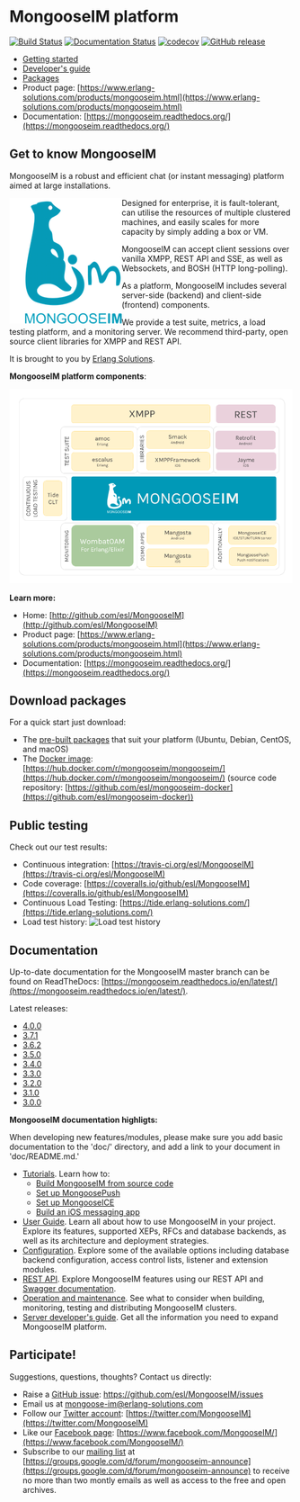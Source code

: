 # MongooseIM platform

[![Build Status](https://travis-ci.org/esl/MongooseIM.svg?branch=master)](https://travis-ci.org/esl/MongooseIM)
[![Documentation Status](https://readthedocs.org/projects/mongooseim/badge/?version=latest)](https://mongooseim.readthedocs.org/en/latest/?badge=latest)
[![codecov](https://codecov.io/gh/esl/MongooseIM/branch/master/graph/badge.svg)](https://codecov.io/gh/esl/MongooseIM)
[![GitHub release](https://img.shields.io/github/release/esl/MongooseIM.svg)](https://github.com/esl/MongooseIM/releases)


* [Getting started](https://mongooseim.readthedocs.io/en/latest/user-guide/Getting-started/)
* [Developer's guide](https://mongooseim.readthedocs.io/en/latest/developers-guide/Testing-MongooseIM/)
* [Packages](https://www.erlang-solutions.com/resources/download.html)
* Product page: [https://www.erlang-solutions.com/products/mongooseim.html](https://www.erlang-solutions.com/products/mongooseim.html)
* Documentation: [https://mongooseim.readthedocs.org/](https://mongooseim.readthedocs.org/)

## Get to know MongooseIM
MongooseIM is a robust and efficient chat (or instant messaging) platform aimed at large installations.

<img align="left" src="doc/MongooseIM_logo.png" alt="MongooseIM platform's logo"/>

Designed for enterprise, it is fault-tolerant, can utilise the resources of multiple clustered machines, and easily scales for more capacity by simply adding a box or VM.

MongooseIM can accept client sessions over vanilla XMPP, REST API and SSE, as well as Websockets, and BOSH (HTTP long-polling).

As a platform, MongooseIM includes several server-side (backend) and client-side (frontend) components.

We provide a test suite, metrics, a load testing platform, and a monitoring server.
We recommend third-party, open source client libraries for XMPP and REST API.

It is brought to you by [Erlang Solutions](https://www.erlang-solutions.com/).

**MongooseIM platform components**:

<img src="doc/MongooseIM_Platform_components.png" alt="MongooseIM platform schema" />

**Learn more:**

* Home: [http://github.com/esl/MongooseIM](http://github.com/esl/MongooseIM)
* Product page: [https://www.erlang-solutions.com/products/mongooseim.html](https://www.erlang-solutions.com/products/mongooseim.html)
* Documentation: [https://mongooseim.readthedocs.org/](https://mongooseim.readthedocs.org/)

## Download packages

For a quick start just download:

* The [pre-built packages](https://www.erlang-solutions.com/resources/download.html) that suit your platform (Ubuntu, Debian, CentOS, and macOS)
* The [Docker image](https://hub.docker.com/r/mongooseim/mongooseim/): [https://hub.docker.com/r/mongooseim/mongooseim/](https://hub.docker.com/r/mongooseim/mongooseim/) (source code repository: [https://github.com/esl/mongooseim-docker](https://github.com/esl/mongooseim-docker))

## Public testing

Check out our test results:

* Continuous integration: [https://travis-ci.org/esl/MongooseIM](https://travis-ci.org/esl/MongooseIM)
* Code coverage: [https://coveralls.io/github/esl/MongooseIM](https://coveralls.io/github/esl/MongooseIM)
* Continuous Load Testing: [https://tide.erlang-solutions.com/](https://tide.erlang-solutions.com/)
* Load test history:
  ![Load test history](https://tide.erlang-solutions.com/charts/bidaily_last_year.png)


## Documentation

Up-to-date documentation for the MongooseIM master branch can be found on ReadTheDocs: [https://mongooseim.readthedocs.io/en/latest/](https://mongooseim.readthedocs.io/en/latest/).

Latest releases:
* [4.0.0](https://mongooseim.readthedocs.io/en/4.0.0/)
* [3.7.1](https://mongooseim.readthedocs.io/en/3.7.1/)
* [3.6.2](https://mongooseim.readthedocs.io/en/3.6.2/)
* [3.5.0](https://mongooseim.readthedocs.io/en/3.5.0/)
* [3.4.0](https://mongooseim.readthedocs.io/en/3.4.0/)
* [3.3.0](https://mongooseim.readthedocs.io/en/3.3.0/)
* [3.2.0](https://mongooseim.readthedocs.io/en/3.2.0/)
* [3.1.0](https://mongooseim.readthedocs.io/en/3.1.0/)
* [3.0.0](https://mongooseim.readthedocs.io/en/3.0.0/)


**MongooseIM documentation highligts:**

When developing new features/modules, please make sure you add basic documentation to the 'doc/' directory, and add a link to your document in 'doc/README.md.'

* [Tutorials](https://mongooseim.readthedocs.io/en/latest/user-guide/How-to-build/). Learn how to:
    * [Build MongooseIM from source code](doc/user-guide/How-to-build.md)
    * [Set up MongoosePush](doc/user-guide/push-notifications/Push-notifications.md)
    * [Set up MongooseICE](doc/user-guide/ICE_tutorial.md)
    * [Build an iOS messaging app](doc/user-guide/iOS_tutorial.md)
* [User Guide](https://mongooseim.readthedocs.io/en/latest/user-guide/Get-to-know-MongooseIM/). Learn all about how to use MongooseIM in your project. Explore its features, supported XEPs, RFCs and database backends, as well as its architecture and deployment strategies.
* [Configuration](https://mongooseim.readthedocs.io/en/latest/Basic-configuration/). Explore some of the available options including database backend configuration, access control lists, listener and extension modules.
* [REST API](https://mongooseim.readthedocs.io/en/latest/rest-api/Client-frontend/). Explore MongooseIM features using our REST API and [Swagger documentation](https://mongooseim.readthedocs.io/en/latest/swagger/index.html).
* [Operation and maintenance](https://mongooseim.readthedocs.io/en/latest/operation-and-maintenance/Cluster-management-considerations/). See what to consider when building, monitoring, testing and distributing MongooseIM clusters.
* [Server developer's guide](doc/developers-guide/Testing-MongooseIM.md). Get all the information you need to expand MongooseIM platform.


## Participate!

Suggestions, questions, thoughts? Contact us directly:

* Raise a [GitHub issue](https://github.com/esl/MongooseIM/issues): https://github.com/esl/MongooseIM/issues
* Email us at <a href='mailto:mongoose-im@erlang-solutions.com'>mongoose-im@erlang-solutions.com</a>
* Follow our [Twitter account](https://twitter.com/MongooseIM): [https://twitter.com/MongooseIM](https://twitter.com/MongooseIM)
* Like our [Facebook page](https://www.facebook.com/MongooseIM/): [https://www.facebook.com/MongooseIM/](https://www.facebook.com/MongooseIM/)
* Subscribe to our [mailing list](https://groups.google.com/d/forum/mongooseim-announce) at [https://groups.google.com/d/forum/mongooseim-announce](https://groups.google.com/d/forum/mongooseim-announce) to receive no more than two montly emails as well as access to the free and open archives.

